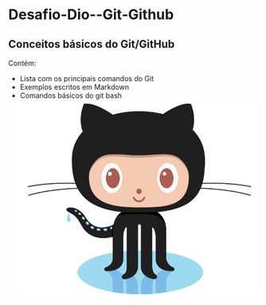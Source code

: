 # Desafio-Dio--Git-Github

## Conceitos básicos do Git/GitHub
Contém:
 -  Lista com os principais comandos do Git
 -  Exemplos escritos em Markdown
 -  Comandos básicos do git bash
![Logo GitHub](/src/Octocat.jpg)
